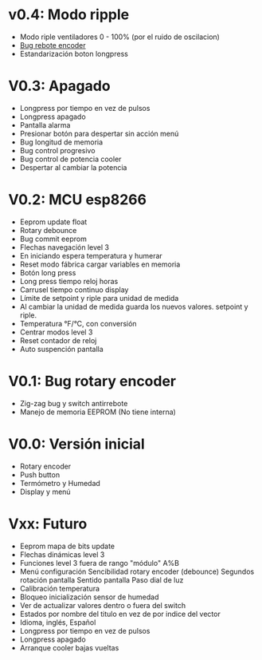 # v0.4: Modo ripple
 * Modo riple ventiladores 0 - 100% (por el ruido de oscilacion)
 * [Bug rebote encoder](./Bug%20rebote%20rotary%20encoder.md)
 * Estandarización boton longpress

# V0.3: Apagado
 * Longpress por tiempo en vez de pulsos
 * Longpress apagado
 * Pantalla alarma
 * Presionar botón para despertar sin acción menú
 * Bug longitud de memoria
 * Bug control progresivo
 * Bug control de potencia cooler
 * Despertar al cambiar la potencia

# V0.2: MCU esp8266
 * Eeprom update float
 * Rotary debounce
 * Bug commit eeprom
 * Flechas navegación level 3
 * En iniciando espera temperatura y humerar
 * Reset modo fábrica cargar variables en memoria
 * Botón long press
 * Long press tiempo reloj horas
 * Carrusel tiempo continuo display
 * Límite de setpoint y riple para unidad de medida
 * Al cambiar la unidad de medida guarda los nuevos valores. setpoint y riple.
 * Temperatura °F/°C, con conversión
 * Centrar modos level 3
 * Reset contador de reloj
 * Auto suspención pantalla

# V0.1: Bug rotary encoder
 * Zig-zag bug y switch antirrebote
 * Manejo de memoria EEPROM (No tiene interna)

# V0.0: Versión inicial
 * Rotary encoder
 * Push button
 * Termómetro y Humedad
 * Display y menú


# Vxx: Futuro
 * Eeprom mapa de bits update
 * Flechas dinámicas level 3
 * Funciones level 3 fuera de rango "módulo" A%B
 * Menú configuración
	 Sencibilidad rotary encoder (debounce)
	 Segundos rotación pantalla
	 Sentido pantalla
	 Paso dial de luz
 * Calibración temperatura
 * Bloqueo inicialización sensor de humedad
 * Ver de actualizar valores dentro o fuera del switch
 * Estados por nombre del titulo en vez de por indice del vector
 * Idioma, inglés, Español
 * Longpress por tiempo en vez de pulsos
 * Longpress apagado
 * Arranque cooler bajas vueltas
